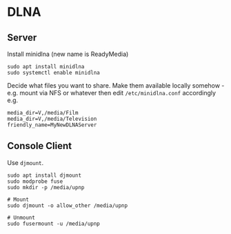 # DLNA

## Server
Install minidlna (new name is ReadyMedia)

```
sudo apt install minidlna
sudo systemctl enable minidlna
```

Decide what files you want to share. Make them available locally somehow - e.g.
mount via NFS or whatever then edit `/etc/minidlna.conf` accordingly e.g.

```
media_dir=V,/media/Film
media_dir=V,/media/Television
friendly_name=MyNewDLNAServer
```

## Console Client
Use `djmount`.

```
sudo apt install djmount
sudo modprobe fuse
sudo mkdir -p /media/upnp

# Mount
sudo djmount -o allow_other /media/upnp

# Unmount
sudo fusermount -u /media/upnp
```
